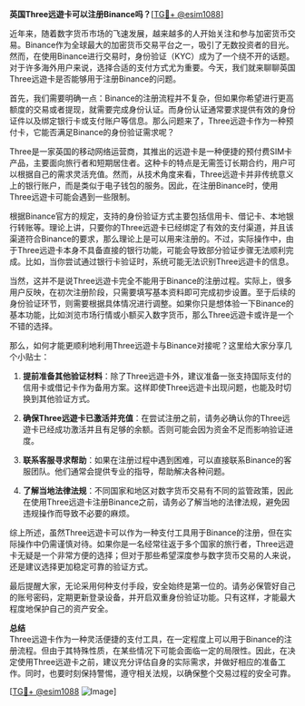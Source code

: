 **英国Three远遊卡可以注册Binance吗？**[[TG💪+ @esim1088](https://t.me/s/esim1088)]

近年来，随着数字货币市场的飞速发展，越来越多的人开始关注和参与加密货币交易。Binance作为全球最大的加密货币交易平台之一，吸引了无数投资者的目光。然而，在使用Binance进行交易时，身份验证（KYC）成为了一个绕不开的话题。对于许多海外用户来说，选择合适的支付方式尤为重要。今天，我们就来聊聊英国Three远遊卡是否能够用于注册Binance的问题。

首先，我们需要明确一点：Binance的注册流程并不复杂，但如果你希望进行更高额度的交易或者提现，就需要完成身份认证。而身份认证通常要求提供有效的身份证件以及绑定银行卡或支付账户等信息。那么问题来了，Three远遊卡作为一种预付卡，它能否满足Binance的身份验证需求呢？

Three是一家英国的移动网络运营商，其推出的远遊卡是一种便捷的预付费SIM卡产品，主要面向旅行者和短期居住者。这种卡的特点是无需签订长期合约，用户可以根据自己的需求灵活充值。然而，从技术角度来看，Three远遊卡并非传统意义上的银行账户，而是类似于电子钱包的服务。因此，在注册Binance时，使用Three远遊卡可能会遇到一些限制。

根据Binance官方的规定，支持的身份验证方式主要包括信用卡、借记卡、本地银行转账等。理论上讲，只要你的Three远遊卡已经绑定了有效的支付渠道，并且该渠道符合Binance的要求，那么理论上是可以用来注册的。不过，实际操作中，由于Three远遊卡本身不具备直接的银行功能，可能会导致部分验证步骤无法顺利完成。比如，当你尝试通过银行卡验证时，系统可能无法识别Three远遊卡的信息。

当然，这并不是说Three远遊卡完全不能用于Binance的注册过程。实际上，很多用户反映，在初次注册阶段，只需要填写基本资料即可完成初步设置。至于后续的身份验证环节，则需要根据具体情况进行调整。如果你只是想体验一下Binance的基本功能，比如浏览市场行情或小额买入数字货币，那么Three远遊卡或许是一个不错的选择。

那么，如何才能更顺利地利用Three远遊卡与Binance对接呢？这里给大家分享几个小贴士：

1. **提前准备其他验证材料**：除了Three远遊卡外，建议准备一张支持国际支付的信用卡或借记卡作为备用方案。这样即使Three远遊卡出现问题，也能及时切换到其他验证方式。
   
2. **确保Three远遊卡已激活并充值**：在尝试注册之前，请务必确认你的Three远遊卡已经成功激活并且有足够的余额。否则可能会因为资金不足而影响验证进度。

3. **联系客服寻求帮助**：如果在注册过程中遇到困难，可以直接联系Binance的客服团队。他们通常会提供专业的指导，帮助解决各种问题。

4. **了解当地法律法规**：不同国家和地区对数字货币交易有不同的监管政策，因此在使用Three远遊卡注册Binance之前，请务必了解当地的法律法规，避免因违规操作而导致不必要的麻烦。

综上所述，虽然Three远遊卡可以作为一种支付工具用于Binance的注册，但在实际操作中仍需谨慎对待。如果你是一名经常往返于多个国家的旅行者，Three远遊卡无疑是一个非常方便的选择；但对于那些希望深度参与数字货币交易的人来说，还是建议选择更加稳定可靠的验证方式。

最后提醒大家，无论采用何种支付手段，安全始终是第一位的。请务必保管好自己的账号密码，定期更新登录设备，并开启双重身份验证功能。只有这样，才能最大程度地保护自己的资产安全。

**总结**  
Three远遊卡作为一种灵活便捷的支付工具，在一定程度上可以用于Binance的注册流程。但由于其特殊性质，在某些情况下可能会面临一定的局限性。因此，在决定使用Three远遊卡之前，建议充分评估自身的实际需求，并做好相应的准备工作。同时，也要时刻保持警惕，遵守相关法规，以确保整个交易过程的安全可靠。

[[TG💪+ @esim1088](https://t.me/s/esim1088) ![Image](https://i.postimg.cc/4NQfJmqS/Snipaste-2025-05-13-00-14-12.png)]